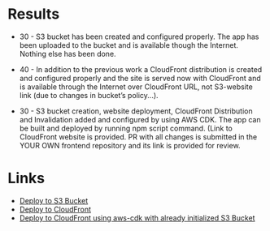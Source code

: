 # Results

- 30 - S3 bucket has been created and configured properly. The app has been uploaded to the bucket and is available though the Internet. Nothing else has been done.
- 40 - In addition to the previous work a CloudFront distribution is created and configured properly and the site is served now with CloudFront and is available through the Internet over CloudFront URL, not S3-website link (due to changes in bucket’s policy...).

- 30 - S3 bucket creation, website deployment, CloudFront Distribution and Invalidation added and configured by using AWS CDK. The app can be built and deployed by running npm script command. (Link to CloudFront website is provided. PR with all changes is submitted in the YOUR OWN frontend repository and its link is provided for review.

# Links

- [Deploy to S3 Bucket](http://rs-school-shop-bucket.s3-website.eu-north-1.amazonaws.com/)
- [Deploy to CloudFront](https://d3jquy3xxdhpdz.cloudfront.net/)
- [Deploy to CloudFront using aws-cdk with already initialized S3 Bucket](https://d219anjo9nkjx5.cloudfront.net)
